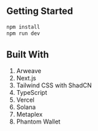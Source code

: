 ## Getting Started

```bash
npm install
npm run dev
```


## Built With
1. Arweave
2. Next.js
3. Tailwind CSS with ShadCN
4. TypeScript
5. Vercel
6. Solana
7. Metaplex
8. Phantom Wallet
